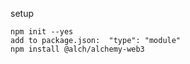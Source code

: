 setup

```shell
npm init --yes
add to package.json:  "type": "module"
npm install @alch/alchemy-web3

```